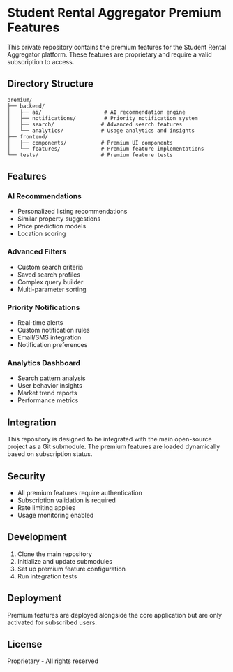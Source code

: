 # Student Rental Aggregator Premium Features

This private repository contains the premium features for the Student Rental Aggregator platform. These features are proprietary and require a valid subscription to access.

## Directory Structure

```
premium/
├── backend/
│   ├── ai/                    # AI recommendation engine
│   ├── notifications/         # Priority notification system
│   ├── search/               # Advanced search features
│   └── analytics/            # Usage analytics and insights
├── frontend/
│   ├── components/           # Premium UI components
│   └── features/             # Premium feature implementations
└── tests/                    # Premium feature tests
```

## Features

### AI Recommendations
- Personalized listing recommendations
- Similar property suggestions
- Price prediction models
- Location scoring

### Advanced Filters
- Custom search criteria
- Saved search profiles
- Complex query builder
- Multi-parameter sorting

### Priority Notifications
- Real-time alerts
- Custom notification rules
- Email/SMS integration
- Notification preferences

### Analytics Dashboard
- Search pattern analysis
- User behavior insights
- Market trend reports
- Performance metrics

## Integration

This repository is designed to be integrated with the main open-source project as a Git submodule. The premium features are loaded dynamically based on subscription status.

## Security

- All premium features require authentication
- Subscription validation is required
- Rate limiting applies
- Usage monitoring enabled

## Development

1. Clone the main repository
2. Initialize and update submodules
3. Set up premium feature configuration
4. Run integration tests

## Deployment

Premium features are deployed alongside the core application but are only activated for subscribed users.

## License

Proprietary - All rights reserved
